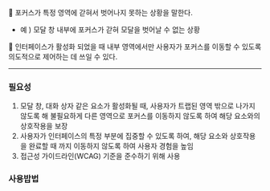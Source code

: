 🚨 포커스가 특정 영역에 갇혀서 벗어나지 못하는 상황을 말한다.
- 예 ) 모달 창 내부에 포커스가 갇혀 모달을 벗어날 수 없는 상황

📍 인터페이스가 활성화 되었을 때 내부 영역에서만 사용자가 포커스를 이동할 수 있도록 의도적으로 제어하는 데 쓰일 수 있다.

---
### 필요성
1. 모달 창, 대화 상자 같은 요소가 활성화될 때, 사용자가 트랩된 영역 밖으로 나가지 않도록 해 불필요하게 다른 영역으로 포커스를 이동하지 않도록 하여 해당 요소와의 상호작용을 보장
2. 사용자가 인터페이스의 특정 부분에 집중할 수 있도록 하여, 해당 요소와 상호작용을 완료할 때 까지 이동하지 않도록 하여 사용자 경험을 높임
3. 접근성 가이드라인(WCAG) 기준을 준수하기 위해 사용

### 사용밥법
